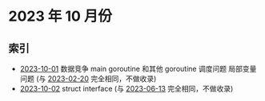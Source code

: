 # 2023 年 10 月份

## 索引

- [2023-10-01](#) 数据竞争 main goroutine 和其他 goroutine 调度问题 局部变量问题 (与 [2023-02-20](../02/20/README.md) 完全相同，不做收录)
- [2023-10-02](#) struct interface (与 [2023-06-13](../06/13/README.md) 完全相同，不做收录)

